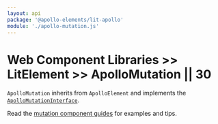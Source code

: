 ```yaml
---
layout: api
package: '@apollo-elements/lit-apollo'
module: './apollo-mutation.js'
---
```

# Web Component Libraries >> LitElement >> ApolloMutation || 30

`ApolloMutation` inherits from `ApolloElement` and implements the [`ApolloMutationInterface`](/api/interfaces/mutation/).

Read the [mutation component guides](../../../../guides/building-apps/mutations/) for examples and tips.
